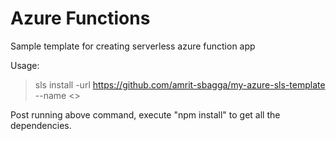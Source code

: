 # Azure Functions

Sample template for creating serverless azure function app

Usage:

> sls install -url https://github.com/amrit-sbagga/my-azure-sls-template --name <<func-app-name>>

Post running above command, execute "npm install" to get all the dependencies.